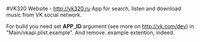 #VK320
Website - http://vk320.ru
App for search, listen and download music from VK social network.

For build you need set **APP_ID** argument (see more on http://vk.com/dev) in "Main/vkapi.plist.example". And remove .example extention, indeed.
